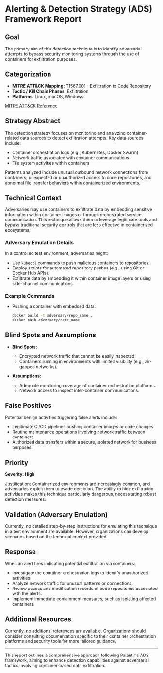 # Alerting & Detection Strategy (ADS) Framework Report

## Goal
The primary aim of this detection technique is to identify adversarial attempts to bypass security monitoring systems through the use of containers for exfiltration purposes.

## Categorization
- **MITRE ATT&CK Mapping:** T1567.001 - Exfiltration to Code Repository
- **Tactic / Kill Chain Phases:** Exfiltration
- **Platforms:** Linux, macOS, Windows

[MITRE ATT&CK Reference](https://attack.mitre.org/techniques/T1567/001)

## Strategy Abstract
The detection strategy focuses on monitoring and analyzing container-related data sources to detect exfiltration attempts. Key data sources include:
- Container orchestration logs (e.g., Kubernetes, Docker Swarm)
- Network traffic associated with container communications
- File system activities within containers

Patterns analyzed include unusual outbound network connections from containers, unexpected or unauthorized access to code repositories, and abnormal file transfer behaviors within containerized environments.

## Technical Context
Adversaries may use containers to exfiltrate data by embedding sensitive information within container images or through orchestrated service communication. This technique allows them to leverage legitimate tools and bypass traditional security controls that are less effective in containerized ecosystems.

### Adversary Emulation Details
In a controlled test environment, adversaries might:
- Use `kubectl` commands to push malicious containers to repositories.
- Employ scripts for automated repository pushes (e.g., using Git or Docker Hub APIs).
- Exfiltrate data by embedding it within container image layers or using side-channel communications.

### Example Commands
- Pushing a container with embedded data:  
  ```bash
  docker build -t adversary/repo_name .
  docker push adversary/repo_name
  ```

## Blind Spots and Assumptions
- **Blind Spots:** 
  - Encrypted network traffic that cannot be easily inspected.
  - Containers running in environments with limited visibility (e.g., air-gapped networks).

- **Assumptions:**
  - Adequate monitoring coverage of container orchestration platforms.
  - Network access to inspect inter-container communications.

## False Positives
Potential benign activities triggering false alerts include:
- Legitimate CI/CD pipelines pushing container images or code changes.
- Routine maintenance operations involving network traffic between containers.
- Authorized data transfers within a secure, isolated network for business purposes.

## Priority
**Severity: High**

Justification: Containerized environments are increasingly common, and adversaries exploit them to evade detection. The ability to hide exfiltration activities makes this technique particularly dangerous, necessitating robust detection measures.

## Validation (Adversary Emulation)
Currently, no detailed step-by-step instructions for emulating this technique in a test environment are available. However, organizations can develop scenarios based on the technical context provided.

## Response
When an alert fires indicating potential exfiltration via containers:
- Investigate the container orchestration logs to identify unauthorized activities.
- Analyze network traffic for unusual patterns or connections.
- Review access and modification records of code repositories associated with the alerts.
- Implement immediate containment measures, such as isolating affected containers.

## Additional Resources
Currently, no additional references are available. Organizations should consider consulting documentation specific to their container orchestration platforms and security tools for more tailored guidance.

---

This report outlines a comprehensive approach following Palantir's ADS framework, aiming to enhance detection capabilities against adversarial tactics involving container-based data exfiltration.